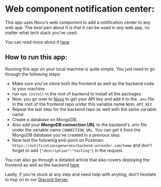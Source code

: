 
# Web component notification center:

This app uses Novu's web component to add a notification center to any web app. The best part about it is that it can be used in any web app, no matter what tech stack you've used.

You can read more about it [here](https://docs.novu.co/notification-center/web-component/)

## How to run this app:

Running this app on your local machine is quite simple. You just need to go through the following steps:

- Make sure you've clone both the frontend as well as the backend code to your machine
- run `npm install` in the root of backend to install all the packages
- Now, you go over to [Novu](https://web.novu.co) to get your API key and add it to the `.env` file in the root of the frontend repo under this variable name `NOVU_API_KEY`
- Repeat the last step for the backend repo as well with the same variable name.
- Create a database on MongoDB.
- Also add your __MongoDB connection URL__ to the backend's _.env_ file under the variable name `CONNECTION_URL`. You can get it from the MongoDB database you've created in a previous step.
- Now test the following end-point on Postman: `https://notificationsgeneratorbackend.onrender.com/home` and don't forget to add `{"description":"testing"}` in the request. 

You can also go through a detailed article that also covers deploying the frontend as well as the backend [here](https://dev.to/novu/how-to-add-in-app-notifications-to-any-web-app-1b4n)

Lastly, if you're stuck at any step and need help with anyting, don't hesitate to hop on to our [Discord Server](https://discord.gg/novu)